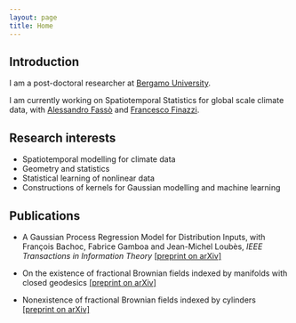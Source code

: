 ```yaml
---
layout: page
title: Home
---
```


## Introduction

I am a post-doctoral researcher at [Bergamo University](https://en.unibg.it/).

I am currently working on Spatiotemporal Statistics for global scale climate data, with [Alessandro Fassò](https://www.unibg.it/pers/?alessandro.fasso) and [Francesco Finazzi](https://www.unibg.it/pers/?francesco.finazzi).

## Research interests

* Spatiotemporal modelling for climate data
* Geometry and statistics
* Statistical learning of nonlinear data
* Constructions of kernels for Gaussian modelling and machine learning

## Publications

* A Gaussian Process Regression Model for Distribution Inputs, with François Bachoc, Fabrice Gamboa and Jean-Michel Loubès, _IEEE Transactions in Information Theory_ [[preprint on arXiv]](https://arxiv.org/pdf/1701.09055.pdf)

*  On the existence of fractional Brownian fields indexed by manifolds with closed geodesics [[preprint on arXiv]](https://arxiv.org/pdf/1612.05984.pdf)

*  Nonexistence of fractional Brownian fields indexed by cylinders [[preprint on arXiv]](https://arxiv.org/pdf/1612.05983.pdf)

